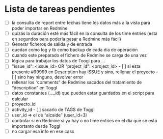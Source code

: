 # Lista de tareas pendientes

- [ ]  la consulta de report entre fechas tiene los datos más a la vista para poder importar en Redmine
  - [ ]  quizás la duración esté más fácil en la consulta de los time entries (esta en segundos para poderla pasar a Redmine más fácil)
- [ ]  Generar ficheros de salida y de entrada
  - [ ] quedan como log y tb como backup de cada día de operación
  - [ ] cuando este preparado el fichero de Redmine se carga de una vez
- [ ]  lógica para trabajar los datos de Toogl para …
  - [ ]  "issue_id": <issue_id> OR "project_id": <project_id>
    - [ ]  si esta presente #99999 en Description hay ISSUE y sino, rellenar el proyecto
    - [ ]  sino hay ninguno, devolver error
  - [ ]  rellenar los “comments” de Redmine sacados del tratamiento de “description” en Toggl
- [ ]  datos constantes (…_id) que pueden estar guardados en el script para calcular
  - [ ]  proyecto_id
  - [ ]  activity_id
    - [ ]  sacarlo de TAGS de Toggl
  - [ ]  user_id ⇒ el de “alcaide” (user_id=3)
- [ ]  controlar si en Redmine si ya hay o no time entries en el día que se esta importanto desde Toggl
  - [ ]  no cargar esa info en ese caso
